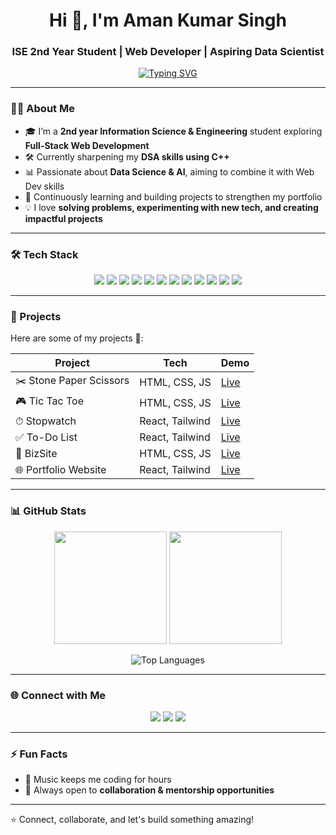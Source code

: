 <h1 align="center">Hi 👋, I'm Aman Kumar Singh</h1>
<h3 align="center">ISE 2nd Year Student | Web Developer | Aspiring Data Scientist</h3>

<p align="center">
  <a href="https://git.io/typing-svg">
    <img src="https://readme-typing-svg.herokuapp.com?font=Fira+Code&weight=500&size=24&pause=1000&color=00F7FF&center=true&vCenter=true&width=600&lines=Full-Stack+Web+Developer;DSA+%26+C%2B%2B+Enthusiast;Aspiring+Data+Scientist;Passionate+about+Building+Projects" alt="Typing SVG" />
  </a>
</p>

---

### 👨‍💻 About Me
- 🎓 I’m a **2nd year Information Science & Engineering** student exploring **Full-Stack Web Development**  
- 🛠️ Currently sharpening my **DSA skills using C++**  
- 📊 Passionate about **Data Science & AI**, aiming to combine it with Web Dev skills  
- 🌱 Continuously learning and building projects to strengthen my portfolio  
- 💡 I love **solving problems, experimenting with new tech, and creating impactful projects**  

---

### 🛠 Tech Stack
<p align="center">
  <img src="https://img.shields.io/badge/C-00599C?style=for-the-badge&logo=c&logoColor=white"/>
  <img src="https://img.shields.io/badge/C++-00599C?style=for-the-badge&logo=c%2B%2B&logoColor=white"/>
  <img src="https://img.shields.io/badge/HTML5-E34F26?style=for-the-badge&logo=html5&logoColor=white"/>
  <img src="https://img.shields.io/badge/CSS3-1572B6?style=for-the-badge&logo=css3&logoColor=white"/>
  <img src="https://img.shields.io/badge/JavaScript-F7DF1E?style=for-the-badge&logo=javascript&logoColor=black"/>
  <img src="https://img.shields.io/badge/React-20232A?style=for-the-badge&logo=react&logoColor=61DAFB"/>
  <img src="https://img.shields.io/badge/TailwindCSS-38B2AC?style=for-the-badge&logo=tailwind-css&logoColor=white"/>
  <img src="https://img.shields.io/badge/Node.js-339933?style=for-the-badge&logo=nodedotjs&logoColor=white"/>
  <img src="https://img.shields.io/badge/Express.js-000000?style=for-the-badge&logo=express&logoColor=white"/>
  <img src="https://img.shields.io/badge/MongoDB-4EA94B?style=for-the-badge&logo=mongodb&logoColor=white"/>
  <img src="https://img.shields.io/badge/Firebase-FFCA28?style=for-the-badge&logo=firebase&logoColor=black"/>
  <img src="https://img.shields.io/badge/Arduino-00979D?style=for-the-badge&logo=arduino&logoColor=white"/>
</p>

---

### 📂 Projects
Here are some of my projects 🚀:

| Project | Tech | Demo |
|---------|------|------|
| ✂️ Stone Paper Scissors | HTML, CSS, JS | [Live](https://stone-paper-scissors-drab.vercel.app/) |
| 🎮 Tic Tac Toe | HTML, CSS, JS | [Live](https://tic-tac-toe-alpha-tawny-74.vercel.app/) |
| ⏱ Stopwatch | React, Tailwind | [Live](https://stop-watch-one-pi.vercel.app/) |
| ✅ To-Do List | React, Tailwind | [Live](https://to-do-list-app-five-jet.vercel.app/) |
| 🏢 BizSite | HTML, CSS, JS | [Live](https://bizsite-snowy.vercel.app/) |
| 🌐 Portfolio Website | React, Tailwind | [Live](https://aman-singhdev.vercel.app/) |

---

### 📊 GitHub Stats
<p align="center">
  <img src="https://github-readme-stats.vercel.app/api?username=AmanSingh007coder&show_icons=true&theme=tokyonight&hide_border=true" height="180" />
  <img src="https://github-readme-streak-stats.herokuapp.com/?user=AmanSingh007coder&theme=tokyonight&hide_border=true" height="180" />
</p>

<p align="center">
  <img src="https://github-readme-stats.vercel.app/api/top-langs/?username=AmanSingh007coder&layout=compact&theme=tokyonight&hide_border=true" alt="Top Languages"/>
</p>

---

### 🌐 Connect with Me
<p align="center">
  <a href="https://www.linkedin.com/in/aman-kumar-singh-be/" target="_blank"><img src="https://img.shields.io/badge/LinkedIn-0A66C2?style=for-the-badge&logo=linkedin&logoColor=white"/></a>
  <a href="https://aman-singhdev.vercel.app/" target="_blank"><img src="https://img.shields.io/badge/Portfolio-000000?style=for-the-badge&logo=vercel&logoColor=white"/></a>
  <a href="mailto:amansinghrajput9005@gmail.com" target="_blank"><img src="https://img.shields.io/badge/Email-D14836?style=for-the-badge&logo=gmail&logoColor=white"/></a>
</p>

---

### ⚡ Fun Facts
- 🎵 Music keeps me coding for hours
- 🤝 Always open to **collaboration & mentorship opportunities**

---

⭐️ Connect, collaborate, and let's build something amazing!  



